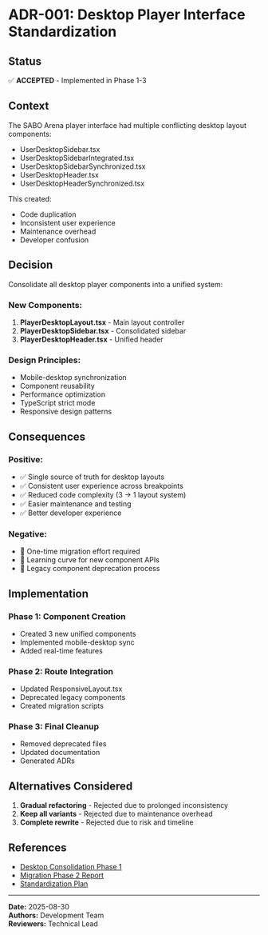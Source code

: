 # ADR-001: Desktop Player Interface Standardization

## Status
✅ **ACCEPTED** - Implemented in Phase 1-3

## Context
The SABO Arena player interface had multiple conflicting desktop layout components:
- UserDesktopSidebar.tsx
- UserDesktopSidebarIntegrated.tsx  
- UserDesktopSidebarSynchronized.tsx
- UserDesktopHeader.tsx
- UserDesktopHeaderSynchronized.tsx

This created:
- Code duplication
- Inconsistent user experience
- Maintenance overhead
- Developer confusion

## Decision
Consolidate all desktop player components into a unified system:

### New Components:
1. **PlayerDesktopLayout.tsx** - Main layout controller
2. **PlayerDesktopSidebar.tsx** - Consolidated sidebar
3. **PlayerDesktopHeader.tsx** - Unified header

### Design Principles:
- Mobile-desktop synchronization
- Component reusability
- Performance optimization
- TypeScript strict mode
- Responsive design patterns

## Consequences

### Positive:
- ✅ Single source of truth for desktop layouts
- ✅ Consistent user experience across breakpoints
- ✅ Reduced code complexity (3 → 1 layout system)
- ✅ Easier maintenance and testing
- ✅ Better developer experience

### Negative:
- 🔄 One-time migration effort required
- 🔄 Learning curve for new component APIs
- 🔄 Legacy component deprecation process

## Implementation

### Phase 1: Component Creation
- Created 3 new unified components
- Implemented mobile-desktop sync
- Added real-time features

### Phase 2: Route Integration  
- Updated ResponsiveLayout.tsx
- Deprecated legacy components
- Created migration scripts

### Phase 3: Final Cleanup
- Removed deprecated files
- Updated documentation
- Generated ADRs

## Alternatives Considered

1. **Gradual refactoring** - Rejected due to prolonged inconsistency
2. **Keep all variants** - Rejected due to maintenance overhead
3. **Complete rewrite** - Rejected due to risk and timeline

## References
- [Desktop Consolidation Phase 1](../../DESKTOP_CONSOLIDATION_PHASE1_COMPLETE.md)
- [Migration Phase 2 Report](../../DESKTOP_MIGRATION_PHASE2_REPORT.md)
- [Standardization Plan](../../ROLE_PLAYER_STANDARDIZATION_PLAN.md)

---
**Date:** 2025-08-30  
**Authors:** Development Team  
**Reviewers:** Technical Lead
